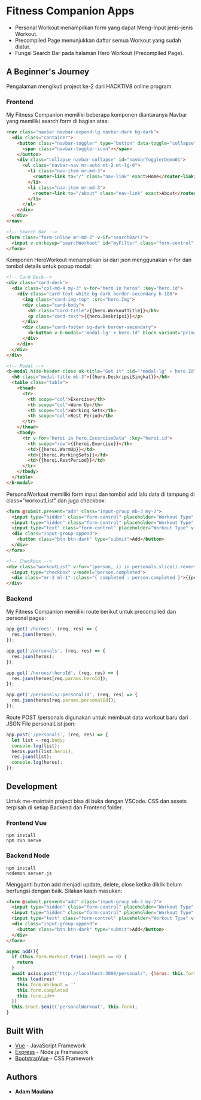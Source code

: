 # Fitness Companion Apps

- Personal Workout menampilkan form yang dapat Meng-Input jenis-jenis Workout.
- Precompiled Page menunjukkan daftar semua Workout yang sudah diatur.
- Fungsi Search Bar pada halaman Hero Workout (Precompiled Page).

## A Beginner's Journey

Pengalaman mengikuti project ke-2 dari HACKTIV8 online program.

### Frontend

My Fitness Companion memiliki beberapa komponen diantaranya Navbar yang memiliki search form di bagian atas:

```html
<nav class="navbar navbar-expand-lg navbar-dark bg-dark">
  <div class="container">
    <button class="navbar-toggler" type="button" data-toggle="collapse" data-target="#navbarTogglerDemo01">
      <span class="navbar-toggler-icon"></span>
    </button>
    <div class="collapse navbar-collapse" id="navbarTogglerDemo01">
      <ul class="navbar-nav mr-auto mt-2 mt-lg-0">
        <li class="nav-item mr-md-3">
          <router-link to="/" class="nav-link" exact>Home</router-link>
        </li>
        <li class="nav-item mr-md-3">
          <router-link to="/about" class="nav-link" exact>About</router-link>
        </li>
      </ul>
    </div>
  </div>
</nav>
```

```html
<!-- Search Bar -->
<form class="form-inline mr-md-3" v-if="searchBar()">
  <input v-on:keyup="searchWorkout" id="myFilter" class="form-control" type="text" placeholder="Search Workout">
</form>
```

Komponen HeroWorkout menampilkan isi dari json menggunakan v-for dan tombol details untuk popup modal:

```html
<!-- Card Deck-->
<div class="card-deck">
  <div class="col-md-4 my-3" v-for="hero in heros" :key="hero.id">
    <div class="card text-white bg-dark border-secondary h-100">
      <img class="card-img-top" :src="hero.Img">
      <div class="card-body">
        <h5 class="card-title">{{hero.WorkoutTitle}}</h5>
        <p class="card-text">{{hero.Deskripsi}}</p>
      </div>
      <div class="card-footer bg-dark border-secondary">
        <b-button v-b-modal="'modal-lg' + hero.Id" block variant="primary">Details</b-button>
      </div>
    </div>
  </div>
</div>
```

```html
<!-- Modal -->
<b-modal hide-header-close ok-title="Got it" :id="'modal-lg' + hero.Id" :title="hero.WorkoutTitle" size="lg" ok-only ok-variant="dark" centered>
  <h6 class="modal-title mb-3">{{hero.DeskripsiSingkat}}</h6>
  <table class="table">
    <thead>
      <tr>
        <th scope="col">Exercise</th>
        <th scope="col">Warm Up</th>
        <th scope="col">Working Sets</th>
        <th scope="col">Rest Period</th>
      </tr>
    </thead>
    <tbody>
      <tr v-for="heroi in hero.ExcerciseData" :key="heroi.id">
        <th scope="row">{{heroi.Exercise}}</th>
        <td>{{heroi.WarmUp}}</td>
        <td>{{heroi.WorkingSets}}</td>
        <td>{{heroi.RestPeriod}}</td>
      </tr>
    </tbody>
  </table>
</b-modal>
```

PersonalWorkout memiliki form input dan tombol add lalu data di tampung di class="workoutList" dan juga checkbox:

```html
<form @submit.prevent="add" class="input-group mb-3 my-2">
  <input type="hidden" class="form-control" placeholder="Workout Type" v-model="form.id">
  <input type="hidden" class="form-control" placeholder="Workout Type" v-model="form.completed">
  <input type="text" class="form-control" placeholder="Workout Type" v-model="form.Workout">
  <div class="input-group-append">
    <button class="btn btn-dark" type="submit">Add</button>
  </div>
</form>
```

```html
<!-- Checkbox -->
<div class="workoutList" v-for="(person, i) in personals.slice().reverse()" :key="'person.id' + i">
  <input type="checkbox" v-model="person.completed">
  <div class="mr-3 ml-1" :class="{ completed : person.completed }">{{person.Workout}}</div>
</div>
```

### Backend

My Fitness Companion  memiliki route berikut untuk precompiled  dan personal pages:

```js
app.get('/heroes', (req, res) => {
  res.json(heroes);
});

app.get('/personals', (req, res) => {
  res.json(heros);
});

app.get('/heroes/:heroId', (req, res) => {
  res.json(heroes[req.params.heroId]);
});

app.get('/personals/:personalId', (req, res) => {
  res.json(heros[req.params.personalId]);
});
```

Route POST /personals digunakan untuk membuat data workout baru dari JSON File personalList.json:

```js
app.post('/personals', (req, res) => {
  let list = req.body;
  console.log(list);
  heros.push(list.heros);
  res.json(list);
  console.log(heros);
});
```

## Development

Untuk me-maintain project bisa di buka dengan VSCode. CSS dan assets terpisah di setiap Backend dan Frontend folder.

### Frontend Vue

```text
npm install
npm run serve
```

### Backend Node

```text
npm install
nodemon server.js
```

Mengganti button add menjadi update, delete, close ketika diklik belum berfungsi dengan baik. Silakan kasih masukan:

```html
<form @submit.prevent="add" class="input-group mb-3 my-2">
  <input type="hidden" class="form-control" placeholder="Workout Type" v-model="form.id">
  <input type="hidden" class="form-control" placeholder="Workout Type" v-model="form.completed">
  <input type="text" class="form-control" placeholder="Workout Type" v-model="form.Workout">
  <div class="input-group-append">
    <button class="btn btn-dark" type="submit">Add</button>
  </div>
</form>
```

```js
async add(){
  if (this.form.Workout.trim().length == 0) {
    return
  }
  await axios.post("http://localhost:3000/personals", {heros: this.form}).then(res => {
    this.load(res)
    this.form.Workout = ''
    this.form.completed
    this.form.id++
  })
  this.$root.$emit('personalWorkout', this.form);
}
```

## Built With

- [Vue](https://vue.org) - JavaScript Framework
- [Express](https://expressjs.com) - Node.js Framework
- [BootstrapVue](https://bootstrap-vue.js.org/) - CSS Framework

## Authors

- **Adam Maulana**

